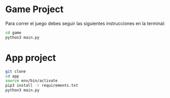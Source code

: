# Game Project

Para correr el juego debes seguir las siguientes instrucciones en la terminal:

```sh
cd game
python3 main.py 
```


# App project

```sh
git clone
cd app
source env/bin/activate
pip3 install -r requirements.txt
python3 main.py
```